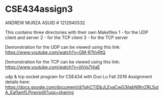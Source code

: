 # CSE434assign3
ANDREW MURZA 
ASUID # 1212940532

This contains three directories with their own Makefiles
  1 - for the UDP client and server
  2 - for the TCP client
  3 - for the TCP server

Demonstration for the UDP can be viewed using this link:
  https://www.youtube.com/watch?v=GM-RTtlvRtQ
  
Demonstration for the TCP can be viewed using this link:
  https://www.youtube.com/watch?v=jjlVjq7l4aE
  
  
  
  
  
  
  
  
  udp & tcp socket program for CSE434 with Duo Lu Fall 2019
  Assignment details here:
    https://docs.google.com/document/d/1qhCTIDbJLEyaCwG3jlabN9hrZRLSutA_EafIamfLPnw/edit?usp=sharing
